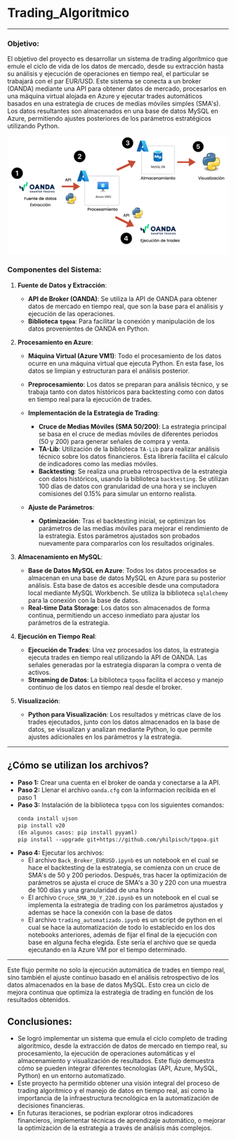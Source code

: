 # Trading_Algoritmico

---

### **Objetivo**:
El objetivo del proyecto es desarrollar un sistema de trading algorítmico que emule el ciclo de vida de los datos de mercado, desde su extracción hasta su análisis y ejecución de operaciones en tiempo real, el particular se trabajará con el par EUR/USD. Este sistema se conecta a un broker (OANDA) mediante una API para obtener datos de mercado, procesarlos en una máquina virtual alojada en Azure y ejecutar trades automáticos basados en una estrategia de cruces de medias móviles simples (SMA's). Los datos resultantes son almacenados en una base de datos MySQL en Azure, permitiendo ajustes posteriores de los parámetros estratégicos utilizando Python.

![Esquema de Trading Algorítmico](./esquema.png)


### **Componentes del Sistema**:
1. **Fuente de Datos y Extracción**:
   - **API de Broker (OANDA)**: Se utiliza la API de OANDA para obtener datos de mercado en tiempo real, que son la base para el análisis y ejecución de las operaciones.
   - **Biblioteca `tpqoa`**: Para facilitar la conexión y manipulación de los datos provenientes de OANDA en Python.
  
2. **Procesamiento en Azure**:
   - **Máquina Virtual (Azure VM1)**: Todo el procesamiento de los datos ocurre en una máquina virtual que ejecuta Python. En esta fase, los datos se limpian y estructuran para el análisis posterior.
   - **Preprocesamiento**: Los datos se preparan para análisis técnico, y se trabaja tanto con datos históricos para backtesting como con datos en tiempo real para la ejecución de trades.

   - **Implementación de la Estrategia de Trading**:
      - **Cruce de Medias Móviles (SMA 50/200)**: La estrategia principal se basa en el cruce de medias móviles de diferentes periodos (50 y 200) para generar señales de compra y venta.
      - **TA-Lib**: Utilización de la biblioteca `TA-Lib` para realizar análisis técnico sobre los datos financieros. Esta librería facilita el cálculo de indicadores como las medias móviles.
      - **Backtesting**: Se realiza una prueba retrospectiva de la estrategia con datos históricos, usando la biblioteca `backtesting`. Se utilizan 100 días de datos con granularidad de una hora y se incluyen comisiones del 0.15% para simular un entorno realista.
   
   - **Ajuste de Parámetros**:
      - **Optimización**: Tras el backtesting inicial, se optimizan los parámetros de las medias móviles para mejorar el rendimiento de la estrategia. Estos parámetros ajustados son probados nuevamente para compararlos con los resultados originales.
  
3. **Almacenamiento en MySQL**:
   - **Base de Datos MySQL en Azure**: Todos los datos procesados se almacenan en una base de datos MySQL en Azure para su posterior análisis. Esta base de datos es accesible desde una computadora local mediante MySQL Workbench. Se utiliza la biblioteca `sqlalchemy` para la conexión con la base de datos.
   - **Real-time Data Storage**: Los datos son almacenados de forma continua, permitiendo un acceso inmediato para ajustar los parámetros de la estrategia.

4. **Ejecución en Tiempo Real**:
   - **Ejecución de Trades**: Una vez procesados los datos, la estrategia ejecuta trades en tiempo real utilizando la API de OANDA. Las señales generadas por la estrategia disparan la compra o venta de activos.
   - **Streaming de Datos**: La biblioteca `tpqoa` facilita el acceso y manejo continuo de los datos en tiempo real desde el broker.

5. **Visualización**:
   - **Python para Visualización**: Los resultados y métricas clave de los trades ejecutados, junto con los datos almacenados en la base de datos, se visualizan y analizan mediante Python, lo que permite ajustes adicionales en los parámetros y la estrategia.

---

## ¿Cómo se utilizan los archivos?

* **Paso 1:** Crear una cuenta en el broker de oanda y conectarse a la API.
* **Paso 2:** Llenar el archivo `oanda.cfg` con la informacion recibida en el paso 1
* **Paso 3:** Instalación de la biblioteca `tpqoa` con los siguientes comandos: 
   ```conda update anaconda (recomendado)
   conda install ujson
   pip install v20
   (En algunos casos: pip install pyyaml)
   pip install --upgrade git+https://github.com/yhilpisch/tpqoa.git
   ```
* **Paso 4:** Ejecutar los archivos:
   * El archivo `Back_Broker_EURUSD.ipynb` es un notebook en el cual se hace el backtesting de la estrategia, se comienza con un cruce de SMA's de 50 y 200 periodos. Después, tras hacer la optimización de parámetros se ajusta el cruce de SMA's a 30 y 220 con una muestra de 100 días y una granularidad de una hora
   * El archivo `Cruce_SMA_30_Y_220.ipynb` es un notebook en el cual se implementa la estrategia de trading con los parámetros ajustados y ademas se hace la conexión con la base de datos
   *  El archivo `trading_automatizado.ipynb` es un script de python en el cual se hace la automatización de todo lo establecido en los dos notebooks anteriores, además de fijar el final de la ejecución con base en alguna fecha elegida. Este sería el archivo que se queda ejecutando en la Azure VM por el tiempo determinado.

---

Este flujo permite no solo la ejecución automática de trades en tiempo real, sino también el ajuste continuo basado en el análisis retrospectivo de los datos almacenados en la base de datos MySQL. Esto crea un ciclo de mejora continua que optimiza la estrategia de trading en función de los resultados obtenidos.

## Conclusiones:

* Se logró implementar un sistema que emula el ciclo completo de trading algorítmico, desde la extracción de datos de mercado en tiempo real, su procesamiento, la ejecución de operaciones automáticas y el almacenamiento y visualización de resultados. Este flujo demuestra cómo se pueden integrar diferentes tecnologías (API, Azure, MySQL, Python) en un entorno automatizado.
* Este proyecto ha permitido obtener una visión integral del proceso de trading algorítmico y el manejo de datos en tiempo real, así como la importancia de la infraestructura tecnológica en la automatización de decisiones financieras.
* En futuras iteraciones, se podrían explorar otros indicadores financieros, implementar técnicas de aprendizaje automático, o mejorar la optimización de la estrategia a través de análisis más complejos.
